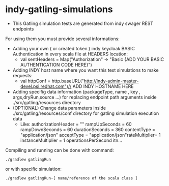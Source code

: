 # indy-gatling-simulations

- This Gatling simulation tests are generated from indy swager REST endpoints

For using them you must provide several informations:

  - Adding your own ( or created token ) indy keycloak BASIC Authentication in every scala file at HEADERS location:
    - val sentHeaders =  Map("Authorization" -> "Basic {ADD YOUR BASIC AUTHENTICATION CODE HERE}")
  - Adding INDY host name where you want this test simulations to make requests:
    - val httpConf = http.baseURL("http://indy-admin-master-devel.psi.redhat.com")// ADD INDY HOSTNAME HERE
  - Adding specifig data information (packageType, name , key , args,dryRun,source ...) for replacing endpoint path arguments inside ./src/gatling/resources directory
  - (OPTIONAL) Change data parameters inside ./src/gatling/resources/conf directory for gatling simulation execution data 
    - Like: authorizationHeader = ""  rampUpSeconds = 60 rampDownSeconds = 60  durationSeconds = 360 contentType = "application/json" acceptType = "application/json"rateMultiplier= 1 instanceMultiplier = 1 operationsPerSecond itn...


Compiling and running can be done with command: 

```
./gradlew gatlingRun
```

or with specific simulation:

```
./gradlew gatlingRun-[ name/reference of the scala class ]
```